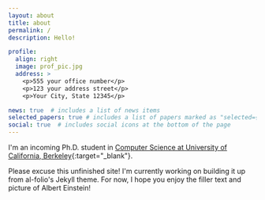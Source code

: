 ```yaml
---
layout: about
title: about
permalink: /
description: Hello!

profile:
  align: right
  image: prof_pic.jpg
  address: >
    <p>555 your office number</p>
    <p>123 your address street</p>
    <p>Your City, State 12345</p>

news: true  # includes a list of news items
selected_papers: true # includes a list of papers marked as "selected={true}"
social: true  # includes social icons at the bottom of the page
---
```


I'm an incoming Ph.D. student in [Computer Science at University of California, Berkeley](https://cs.berkeley.edu/){:target="\_blank"}.  

Please excuse this unfinished site! I'm currently working on building it up from al-folio's Jekyll theme. For now, I hope you enjoy the filler text and picture of Albert Einstein! 